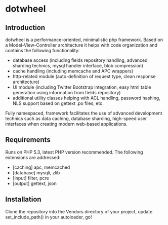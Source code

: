 dotwheel
====

Introduction
----

dotwheel is a performance-oriented, minimalistic php framework. Based on a Model-View-Controller architecture it helps with code organization and contains the following functionality:

- database access (including fields repository handling, advanced sharding technics, mysql handler interface, blob compression)
- cache handling (including memcache and APC wrappers)
- http-related module (auto-definition of request type, clean response architecture)
- UI module (including Twitter Bootstrap integration, easy html table generation using information from fields repository)
- additional utility classes helping with ACL handling, password hashing, NLS support based on gettext .po files, etc.

Fully namespaced, framework facilitates the use of advanced development technics such as data caching, database sharding, high-speed user interfaces when creating modern web-based applications.

Requirements
----
Runs on PHP 5.3, latest PHP version recommended. The following extensions are addressed:

- [caching] apc, memcached
- [database] mysqli, zlib
- [input] filter, pcre
- [output] gettext, json

Installation
----
Clone the repository into the Vendors directory of your project, update set_include_path() in your autoloader, go!
